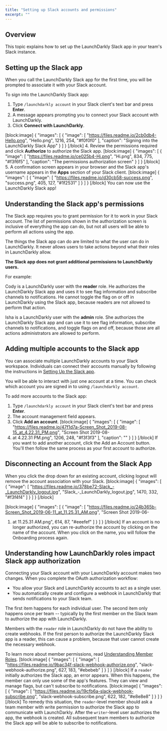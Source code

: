 ```yaml
---
title: "Setting up Slack accounts and permissions"
excerpt: ""
---
```

## Overview
This topic explains how to set up the LaunchDarkly Slack app in your team's Slack instance.

## <a name="setting-up-the-slack-app"></a>Setting up the Slack app
When you call the LaunchDarkly Slack app for the first time, you will be prompted to associate it with your Slack account.

To sign into the LaunchDarkly Slack app:


1. Type `/launchdarkly account` in your Slack client's text bar and press **Enter**.
2. A message appears prompting you to connect your Slack account with LaunchDarkly.
3. Click **Connect with LaunchDarkly**.

[block:image]
{
  "images": [
    {
      "image": [
        "https://files.readme.io/2cb0db4-Hello.png",
        "Hello.png",
        1216,
        254,
        "#f0f0f0"
      ],
      "caption": "Signing into the LaunchDarkly Slack App"
    }
  ]
}
[/block]
4. Review the permissions required and click **Authorize** to authorize the Slack app.
[block:image]
{
  "images": [
    {
      "image": [
        "https://files.readme.io/ce025b4-Hi.png",
        "Hi.png",
        834,
        775,
        "#f3f6f5"
      ],
      "caption": "The permissions authorization screen"
    }
  ]
}
[/block]
5. A confirmation screen appears in your browser and the Slack app's username appears in the **Apps** section of your Slack client.
[block:image]
{
  "images": [
    {
      "image": [
        "https://files.readme.io/d30cb58-success.png",
        "success.png",
        405,
        127,
        "#1f2531"
      ]
    }
  ]
}
[/block]
You can now use the LaunchDarkly Slack app!

## Understanding the Slack app's permissions
The Slack app requires you to grant permission for it to work in your Slack account. The list of permissions shown in the authorization screen is inclusive of everything the app can do, but not all users will be able to perform all actions using the app.

The things the Slack app can do are limited to what the user can do in LaunchDarkly. It never allows users to take actions beyond what their roles in LaunchDarkly allow. 

**The Slack app does not grant additional permissions to LaunchDarkly users.**

For example:

Cody is a LaunchDarkly user with the **reader** role. He authorizes the LaunchDarkly Slack app and uses it to see flag information and subscribe channels to notifications. He cannot toggle the flag on or off in LaunchDarkly using the Slack app, because readers are not allowed to perform that action.

Isha is a LaunchDarkly user with the **admin** role. She authorizes the LaunchDarkly Slack app and can use it to see flag information, subscribe channels to notifications, and toggle flags on and off, because those are all actions administrators are allowed to perform.

## Adding multiple accounts to the Slack app
You can associate multiple LaunchDarkly accounts to your Slack workspace. Individuals can connect their accounts manually by following the instructions in [Setting Up the Slack app](#setting-up-the-slack-app).

You will be able to interact with just one account at a time. You can check which account you are signed in to using `/launchdarkly account`. 

To add more accounts to the Slack app:


1. Type `/launchdarkly account` in your Slack client's text bar and press **Enter**.
2. The account management field appears.
3. Click **Add an account**.
[block:image]
{
  "images": [
    {
      "image": [
        "https://files.readme.io/47f1d7a-Screen_Shot_2019-08-15_at_4.22.31_PM.png",
        "Screen Shot 2019-08-
1. at 4.22.31 PM.png",
        1206,
        248,
        "#f3f3f3"
      ],
      "caption": ""
    }
  ]
}
[/block]
If you want to add another account, click the Add an Account button. You'll then follow the same process as your first account to authorize.

## Disconnecting an Account from the Slack App
When you click the drop down for an existing account, clicking logout will remove the account association with your Slack.
[block:image]
{
  "images": [
    {
      "image": [
        "https://files.readme.io/378be72-Slack_-_LaunchDarkly_logout.jpg",
        "Slack_-_LaunchDarkly_logout.jpg",
        1470,
        332,
        "#f3f4f4"
      ]
    }
  ]
}
[/block]

[block:image]
{
  "images": [
    {
      "image": [
        "https://files.readme.io/24b365b-Screen_Shot_2019-06-11_at_11.25.31_AM.png",
        "Screen Shot 2019-06-
1. at 11.25.31 AM.png",
        614,
        87,
        "#eeefef"
      ]
    }
  ]
}
[/block]
If an account is no longer authorized, you can re-authorize the account by clicking on the name of the account.  When you click on the name, you will follow the Onboarding process again.

## Understanding how LaunchDarkly roles impact Slack app authorization
Connecting your Slack account with your LaunchDarkly account makes two changes. When you complete the OAuth authorization workflow:

* You allow your Slack and LaunchDarkly accounts to act as a single user.
* You automatically create and configure a webhook in LaunchDarkly that sends notifications to your Slack team.

The first item happens for each individual user. The second item only happens once per team -- typically by the first member on the Slack team to authorize the app with LaunchDarkly.

Members with the `reader` role in LaunchDarkly do not have the ability to create webhooks. If the first person to authorize the LaunchDarkly Slack app is a reader, this can cause a problem, because that user cannot create the necessary webhook.

To learn more about member permissions, read [Understanding Member Roles](https://docs.launchdarkly.com/docs/teams#understanding-member-roles).
[block:image]
{
  "images": [
    {
      "image": [
        "https://files.readme.io/9bac34f-slack-webhook-authorize.png",
        "slack-webhook-authorize.png",
        627,
        183,
        "#ebebeb"
      ]
    }
  ]
}
[/block]
If a `reader` initially authorizes the Slack app, an error appears. When this happens, the member can only use some of the app's features. They can view and manage flags, but can't subscribe to notifications.
[block:image]
{
  "images": [
    {
      "image": [
        "https://files.readme.io/19cfb6a-slack-webhook-subscribe.png",
        "slack-webhook-subscribe.png",
        622,
        182,
        "#e8e8e8"
      ]
    }
  ]
}
[/block]
To remedy this situation, the `reader`-level member should ask a team member with write permission to authorize the Slack app to communicate with LaunchDarkly. After the `writer`-level user authorizes the app, the webhook is created. All subsequent team members to authorize the Slack app will be able to subscribe to notifications.